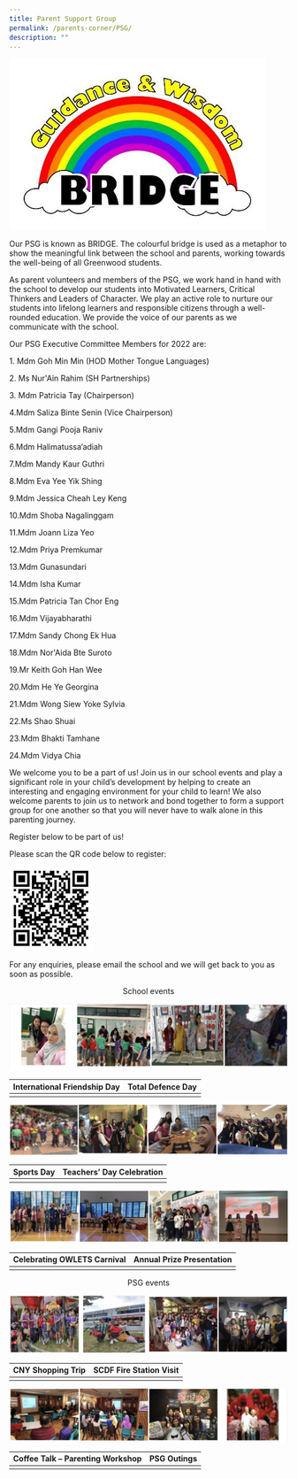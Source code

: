 ```yaml
---
title: Parent Support Group
permalink: /parents-corner/PSG/
description: ""
---
```

![](/images/1.jpeg)

Our PSG is known as BRIDGE. The colourful bridge is used as a metaphor to show the meaningful link between the school and parents, working towards the well-being of all Greenwood students.

As parent volunteers and members of the PSG, we work hand in hand with the school to develop our students into Motivated Learners, Critical Thinkers and Leaders of Character. We play an active role to nurture our students into lifelong learners and responsible citizens through a well-rounded education. We provide the voice of our parents as we communicate with the school.

  

Our PSG Executive Committee Members for 2022 are:

1\. Mdm Goh Min Min (HOD Mother Tongue Languages)

2\. Ms Nur'Ain Rahim (SH Partnerships)

3\. Mdm Patricia Tay (Chairperson)

4\.Mdm Saliza Binte Senin (Vice Chairperson)

5\.Mdm Gangi Pooja Raniv

6\.Mdm Halimatussa’adiah

7\.Mdm Mandy Kaur Guthri

8\.Mdm Eva Yee Yik Shing

9\.Mdm Jessica Cheah Ley Keng

10\.Mdm Shoba Nagalinggam

11\.Mdm Joann Liza Yeo

12\.Mdm Priya Premkumar

13\.Mdm Gunasundari

14\.Mdm Isha Kumar

15\.Mdm Patricia Tan Chor Eng

16\.Mdm Vijayabharathi

17\.Mdm Sandy Chong Ek Hua

18\.Mdm Nor'Aida Bte Suroto

19\.Mr Keith Goh Han Wee

20\.Mdm He Ye Georgina

21\.Mdm Wong Siew Yoke Sylvia

22\.Ms Shao Shuai

23\.Mdm Bhakti Tamhane

24\.Mdm Vidya Chia

We welcome you to be a part of us! Join us in our school events and play a significant role in your child’s development by helping to create an interesting and engaging environment for your child to learn! We also welcome parents to join us to network and bond together to form a support group for one another so that you will never have to walk alone in this parenting journey.

  

Register below to be part of us!

Please scan the QR code below to register:

<img src="/images/PSG.jpeg" 
     style="width:30%">
		 
For any enquiries, please email the school and we will get back to you as soon as possible.

<center>School events</center>

![](/images/psg2.png)

| International Friendship Day | Total Defence Day |
| -------- | -------- | 
|||

![](/images/psg3.png)

| Sports Day | Teachers’ Day Celebration |
| -------- | -------- | 
|||

![](/images/psg4.png)

| Celebrating OWLETS Carnival | Annual Prize Presentation |
| -------- | -------- | 
|||

<center>PSG events</center>

![](/images/psg5.png)

|CNY Shopping Trip | SCDF Fire Station Visit |
| -------- | -------- | 
|||

![](/images/psg6.png)

|Coffee Talk – Parenting Workshop | PSG Outings |
| -------- | -------- | 
|||